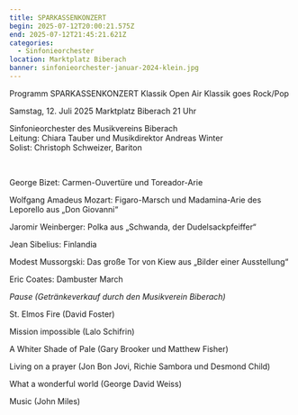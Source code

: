 ```yaml
---
title: SPARKASSENKONZERT
begin: 2025-07-12T20:00:21.575Z
end: 2025-07-12T21:45:21.621Z
categories:
  - Sinfonieorchester
location: Marktplatz Biberach
banner: sinfonieorchester-januar-2024-klein.jpg
---
```

Programm SPARKASSENKONZERT Klassik Open Air Klassik goes Rock/Pop

Samstag, 12. Juli 2025 Marktplatz Biberach 21 Uhr

Sinfonieorchester des Musikvereins Biberach\
Leitung: Chiara Tauber und Musikdirektor Andreas Winter\
Solist: Christoph Schweizer, Bariton

 

George Bizet: Carmen-Ouvertüre und Toreador-Arie     

Wolfgang Amadeus Mozart: Figaro-Marsch und Madamina-Arie des Leporello aus „Don Giovanni“

Jaromir Weinberger: Polka aus „Schwanda, der Dudelsackpfeiffer“

Jean Sibelius: Finlandia

Modest Mussorgski: Das große Tor von Kiew aus „Bilder einer Ausstellung“

Eric Coates: Dambuster March

*Pause (Getränkeverkauf durch den Musikverein Biberach)*

St. Elmos Fire (David Foster)

Mission impossible (Lalo Schifrin)

A Whiter Shade of Pale (Gary Brooker und Matthew Fisher)

Living on a prayer (Jon Bon Jovi, Richie Sambora und Desmond Child)

What a wonderful world (George David Weiss)

Music (John Miles)